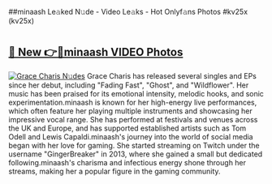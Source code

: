 ##minaash Le𝚊ked N𝚞de - Video Le𝚊ks - Hot Onlyf𝚊ns Photos #kv25x (kv25x)

# <h2><a href="https://mediaupload.pro?title=minaash&ref=9FEB">🔗 New 👉🔴minaash VIDEO Photos</a></h2>

[![Grace Charis N𝚞des](https://i.imgur.com/rIISA9y.gif)](https://mediaupload.pro?title=minaash&ref=9FEB)
Grace Charis has released several singles and EPs since her debut, including "Fading Fast", "Ghost", and "Wildflower". Her music has been praised for its emotional intensity, melodic hooks, and sonic experimentation.minaash is known for her high-energy live performances, which often feature her playing multiple instruments and showcasing her impressive vocal range. She has performed at festivals and venues across the UK and Europe, and has supported established artists such as Tom Odell and Lewis Capaldi.minaash's journey into the world of social media began with her love for gaming. She started streaming on Twitch under the username "GingerBreaker" in 2013, where she gained a small but dedicated following.minaash's charisma and infectious energy shone through her streams, making her a popular figure in the gaming community.